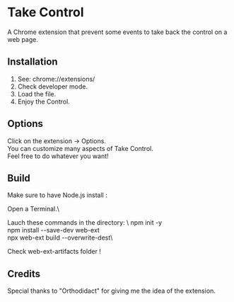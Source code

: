 # Take Control

A Chrome extension that prevent some events to take back the control on a web page.

## Installation

1. See: chrome://extensions/
2. Check developer mode.
3. Load the file.
4. Enjoy the Control.

## Options

Click on the extension -> Options.\
You can customize many aspects of Take Control.\
Feel free to do whatever you want!

## Build

Make sure to have Node.js install :

Open a Terminal.\

Lauch these commands in the directory: \\ 
npm init -y\
npm install --save-dev web-ext\
npx web-ext build --overwrite-dest\

Check web-ext-artifacts folder !

## Credits
Special thanks to "Orthodidact" for giving me the idea of the extension.
